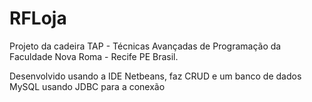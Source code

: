 # RFLoja

Projeto da cadeira TAP - Técnicas Avançadas de Programação da Faculdade Nova Roma - Recife PE Brasil.

Desenvolvido usando a IDE Netbeans, faz CRUD e um banco de dados MySQL usando JDBC para a conexão
